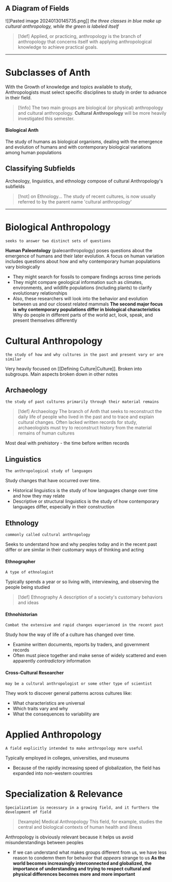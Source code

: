 ## A Diagram of Fields
![[Pasted image 20240130145735.png]]
*the three classes in blue make up cultural anthropology, while the green is labeled itself*
>[!def]
>Applied, or practicing, anthropology is the branch of anthropology that concerns itself with applying anthropological knowledge to achieve practical goals.

****
# Subclasses of Anth
With the Growth of knowledge and topics available to study, Anthropologists must select specific disciplines to study in order to advance in their field.
>[!info]
>The two main groups are biological (or physical) anthropology and cultural anthropology. **Cultural Anthropology** will be more heavily investigated this semester.
#### Biological Anth
The study of humans as biological organisms, dealing with the emergence and evolution of humans and with contemporary biological variations among human populations
## Classifying Subfields
Archeology, linguistics, and ethnology compose of cultural Anthropology's subfields
> [!not] on Ethnology...
> The study of recent cultures, is now usually referred to by the parent name 'cultural anthropology'

****
# Biological Anthropology
	seeks to answer two distinct sets of questions
**Human Paleontology** (paleoanthropology) poses questions about the emergence of humans and their later evolution.
	A focus on human variation includes questions about how and why contemporary human populations vary biologically
- They might search for fossils to compare findings across time periods
- They might compare geological information such as climates, environments, and wildlife populations (including plants) to clarify evolutionary relationships
- Also, these researchers will look into the behavior and evolution between us and our closest related mammals
**The second major focus is why contemporary populations differ in biological characteristics**
	Why do people in different parts of the world act, look, speak, and present themselves differently
# Cultural Anthropology
	the study of how and why cultures in the past and present vary or are similar
Very heavily focused on [[Defining Culture|Culture]]. Broken into subgroups. Main aspects broken down in other notes
## **Archaeology**
	the study of past cultures primarily through their material remains
>[!def] Archaeology
>The branch of Anth that seeks to reconstruct the daily life of people who lived in the past and to trace and explain cultural changes. Often lacked written records for study, archaeologists must try to reconstruct history from the material remains of human cultures

Most deal with prehistory - the time before written records
## Linguistics
	The anthropological study of languages
Study changes that have occurred over time. 
- Historical linguistics is the study of how languages change over time and how they may relate
- Descriptive or structural linguistics is the study of how contemporary languages differ, especially in their construction
## Ethnology
	commonly called cultural anthropology
Seeks to understand how and why peoples today and in the recent past differ or are similar in their customary ways of thinking and acting
#### Ethnographer
	A type of ethnologist
Typically spends a year or so living with, interviewing, and observing the people being studied
>[!def] Ethnography
>A description of a society's customary behaviors and ideas
#### Ethnohistorian
	Combat the extensive and rapid changes experienced in the recent past
Study how the way of life of a culture has changed over time.
- Examine written documents, reports by traders, and government records
- Often must piece together and make sense of widely scattered and even apparently *contradictory* information
#### Cross-Cultural Researcher
	may be a cultural anthropologist or some other type of scientist
They work to discover general patterns across cultures like:
- What characteristics are universal
- Which traits vary and why
- What the consequences to variability are
# Applied Anthropology
	A field explicitly intended to make anthropology more useful
Typically employed in colleges, universities, and museums
- Because of the rapidly increasing speed of globalization, the field has expanded into non-western countries
# Specialization & Relevance
	Specialization is necessary in a growing field, and it furthers the development of field
> [!example] Medical Anthropology
> This field, for example, studies the central and biological contexts of human health and illness

Anthropology is obviously relevant because it helps us avoid misunderstandings between peoples
- If we can understand what makes groups different from us, we have less reason to condemn them for behavior that *appears* strange to us
**As the world becomes increasingly interconnected and globalized, the importance of understanding and trying to respect cultural and physical differences becomes more and more important**
